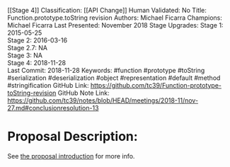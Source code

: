 [[Stage 4]]
Classification: [[API Change]]
Human Validated: No
Title: Function.prototype.toString revision
Authors: Michael Ficarra
Champions: Michael Ficarra
Last Presented: November 2018
Stage Upgrades: 
Stage 1: 2015-05-25  
Stage 2: 2016-03-16  
Stage 2.7: NA  
Stage 3: NA  
Stage 4: 2018-11-28  
Last Commit: 2018-11-28
Keywords: #function #prototype #toString #serialization #deserialization #object #representation #default #method #stringification
GitHub Link: https://github.com/tc39/Function-prototype-toString-revision
GitHub Note Link: https://github.com/tc39/notes/blob/HEAD/meetings/2018-11/nov-27.md#conclusionresolution-13

# Proposal Description:
See [the proposal introduction](http://tc39.github.io/Function-prototype-toString-revision) for more info.
